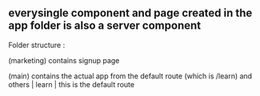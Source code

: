 ## everysingle component and page created in the app folder is also a server component 




Folder structure :

(marketing)
contains signup page

(main)
contains the actual app from the default route (which is /learn) and others
    | learn |
    this is the default route